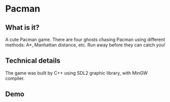 # Pacman

## What is it?
A cute Pacman game. There are four ghosts chasing Pacman using different methods: A*, Manhattan distance, etc. Run away before they can catch you!

## Technical details
The game was built by C++ using SDL2 graphic library, with MinGW compiler.

## Demo
